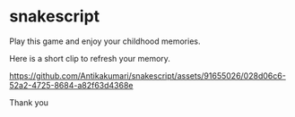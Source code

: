 # snakescript
Play this game and enjoy your childhood memories.

Here is a short clip to refresh your memory.



https://github.com/Antikakumari/snakescript/assets/91655026/028d06c6-52a2-4725-8684-a82f63d4368e



Thank you

